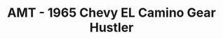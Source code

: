 ---
layout: product
title: "AMT - 1965 Chevy EL Camino Gear Hustler"
price: "TBA" 
desc: "N/A"
img_path: "/assets/img/AMT1096.jpg"
brand: "N/A"
available: false
special_offer: false
new: false
soon: false
cat: "010000"
subcat: "013800"
subsubcat: "0N/A"
sifra: "AMT1096"
---